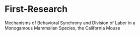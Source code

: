 # First-Research
Mechanisms of Behavioral Synchrony and Division of Labor in a Monogamous Mammalian Species, the California Mouse
